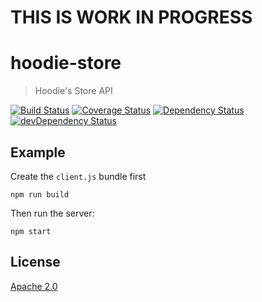 # THIS IS WORK IN PROGRESS

# hoodie-store

> Hoodie's Store API

[![Build Status](https://travis-ci.org/hoodiehq/hoodie-store.svg?branch=master)](https://travis-ci.org/hoodiehq/hoodie-store)
[![Coverage Status](https://coveralls.io/repos/hoodiehq/hoodie-store/abadge.svg?branch=master)](https://coveralls.io/r/hoodiehq/hoodie-store?branch=master)
[![Dependency Status](https://david-dm.org/hoodiehq/hoodie-store.svg)](https://david-dm.org/hoodiehq/hoodie-store)
[![devDependency Status](https://david-dm.org/hoodiehq/hoodie-store/dev-status.svg)](https://david-dm.org/hoodiehq/hoodie-store#info=devDependencies)

## Example


Create the `client.js` bundle first
```
npm run build
```

Then run the server:
```
npm start
```

## License

[Apache 2.0](http://www.apache.org/licenses/LICENSE-2.0)
